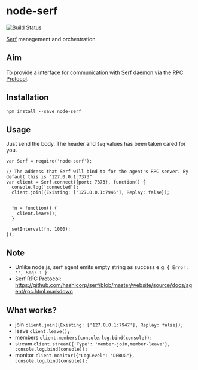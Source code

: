 node-serf
=========

[![Build Status](https://travis-ci.org/hden/node-serf.svg?branch=master)](https://travis-ci.org/hden/node-serf)

[Serf](http://www.serfdom.io) management and orchestration

## Aim

To provide a interface for communication with Serf daemon via the [RPC Protocol](http://www.serfdom.io/docs/agent/rpc.html).

## Installation

```
npm install --save node-serf
```

## Usage

Just send the body. The header and `Seq` values has been taken cared for you.

```
var Serf = require('node-serf');

// The address that Serf will bind to for the agent's RPC server. By default this is "127.0.0.1:7373"
var client = Serf.connect({port: 7373}, function() {
  console.log('connected');
  client.join({Existing: ['127.0.0.1:7946'], Replay: false});


  fn = function() {
    client.leave();
  }

  setInterval(fn, 1000);
});
```

## Note

* Unlike node.js, serf agent emits empty string as success e.g. `{ Error: '', Seq: 1 }`
* Serf RPC Protocol: https://github.com/hashicorp/serf/blob/master/website/source/docs/agent/rpc.html.markdown

## What works?

* join `client.join({Existing: ['127.0.0.1:7947'], Replay: false});`
* leave `client.leave();`
* members `client.members(console.log.bind(console));`
* stream `client.stream({'Type': 'member-join,member-leave'}, console.log.bind(console));`
* monitor `client.monitor({"LogLevel": "DEBUG"}, console.log.bind(console));`
